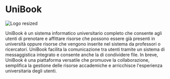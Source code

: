 # UniBook

![Logo resized](https://github.com/IngSW-unipv/Progetto-I24/assets/151130831/1a0dbaf0-3b37-4bd6-9152-9a959b5b58bf)

UniBook è un sistema informatico universitario completo che consente agli utenti di prenotare e affittare risorse che possono essere già presenti in università oppure risorse che vengono inserite nel sistema da professori o ricercatori. UniBook facilita la comunicazione tra utenti tramite un sistema di messaggistica integrato e consente anche la di condividere file. In breve, UniBook è una piattaforma versatile che promuove la collaborazione, semplifica la gestione delle risorse accademiche e arricchisce l'esperienza universitaria degli utenti.
